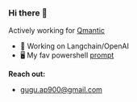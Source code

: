 ### Hi there 👋

Actively working for [Qmantic](https://qmantic.com)

- 🌱 Working on Langchain/OpenAI
- 🖥️ My fav powershell [prompt](./powershell_prompt.ps1)

**Reach out:**
- gugu.ap900@gmail.com
  

